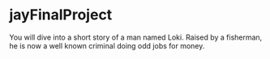 # jayFinalProject
You will dive into a short story of a man named Loki. Raised by a fisherman, he is now a well known criminal doing odd jobs for money.
